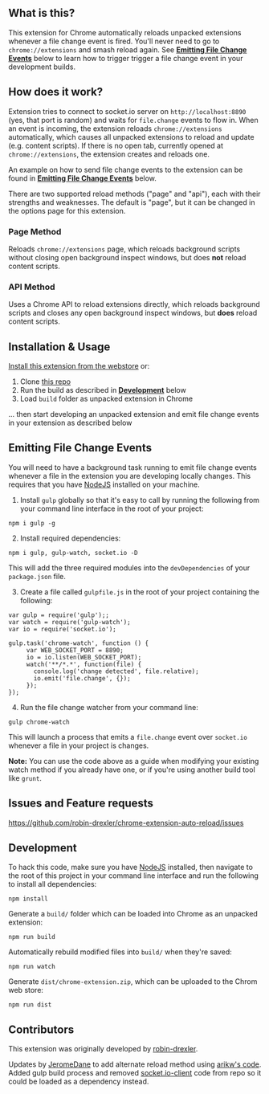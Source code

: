 ## What is this?
This extension for Chrome automatically reloads unpacked extensions whenever a file change event is fired. You'll never need to go to `chrome://extensions` and smash reload again. See [__Emitting File Change Events__](#emitting-file-change-events) below to learn how to trigger trigger a file change event in your development builds.

## How does it work?
Extension tries to connect to socket.io server on `http://localhost:8890` (yes, that port is random) and waits for `file.change` events to flow in.
When an event is incoming, the extension reloads `chrome://extensions` automatically, which causes all unpacked extensions to reload and update (e.g. content scripts).
If there is no open tab, currently opened at `chrome://extensions`, the extension creates and reloads one.

An example on how to send file change events to the extension can be found in [__Emitting File Change Events__](#emitting-file-change-events) below.

There are two supported reload methods ("page" and "api"), each with their strengths and weaknesses. The default is "page", but it can be changed in the options page for this extension.

### Page Method

Reloads `chrome://extensions` page, which reloads background scripts without closing open background inspect windows, but does __not__ reload content scripts.

### API Method

Uses a Chrome API to reload extensions directly, which reloads background scripts and closes any open background inspect windows, but __does__ reload content scripts.

## Installation & Usage

[Install this extension from the webstore](https://chrome.google.com/webstore/detail/chrome-unpacked-extension/fddfkmklefkhanofhlohnkemejcbamln) or:

 1. Clone [this repo](https://github.com/robin-drexler/chrome-extension-auto-reload)
 2. Run the build as described in __[Development](#development)__ below
 3. Load `build` folder as unpacked extension in Chrome

... then start developing an unpacked extension and emit file change events in your extension as described below


## Emitting File Change Events

You will need to have a background task running to emit file change events whenever a file in the extension you are developing locally changes. This requires that you have [NodeJS](http://nodejs.org) installed on your machine.

 1. Install `gulp` globally so that it's easy to call by running the following from your command line interface in the root of your project:

 ```
 npm i gulp -g
 ```

 2. Install required dependencies:

 ```
 npm i gulp, gulp-watch, socket.io -D
 ```

 This will add the three required modules into the `devDependencies` of your `package.json` file.

 3. Create a file called `gulpfile.js` in the root of your project containing the following:

 ```
 var gulp = require('gulp');;
 var watch = require('gulp-watch');
 var io = require('socket.io');

 gulp.task('chrome-watch', function () {
      var WEB_SOCKET_PORT = 8890;
      io = io.listen(WEB_SOCKET_PORT);
      watch('**/*.*', function(file) {
        console.log('change detected', file.relative);
        io.emit('file.change', {});
      });
 });
 ```

 4. Run the file change watcher from your command line:

 ```
 gulp chrome-watch
 ```

 This will launch a process that emits a `file.change` event over `socket.io` whenever a file in your project is changes.

__Note:__ You can use the code above as a guide when modifying your existing watch method if you already have one, or if you're using another build tool like `grunt`.

## Issues and Feature requests

https://github.com/robin-drexler/chrome-extension-auto-reload/issues

## Development

To hack this code, make sure you have [NodeJS](http://nodejs.org) installed, then navigate to the root of this project in your command line interface and run the following to install all dependencies:
```
npm install
```

Generate a `build/` folder which can be loaded into Chrome as an unpacked extension:
```
npm run build
```

Automatically rebuild modified files into `build/` when they're saved:
```
npm run watch
```

Generate `dist/chrome-extension.zip`, which can be uploaded to the Chrom web store:
```
npm run dist
```

## Contributors

This extension was originally developed by [robin-drexler](https://github.com/robin-drexler/chrome-extension-auto-reload).

Updates by [JeromeDane](https://github.com/JeromeDane/chrome-extension-auto-reload) to add alternate reload method using [arikw's code](https://github.com/arikw/chrome-extensions-reloader/blob/master/background.js#L1). Added gulp build process and removed [socket.io-client](https://www.npmjs.com/package/socket.io-client) code from repo so it could be loaded as a dependency instead.
